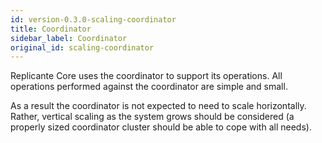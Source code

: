 ```yaml
---
id: version-0.3.0-scaling-coordinator
title: Coordinator
sidebar_label: Coordinator
original_id: scaling-coordinator
---
```


Replicante Core uses the coordinator to support its operations.
All operations performed against the coordinator are simple and small.

As a result the coordinator is not expected to need to scale horizontally.
Rather, vertical scaling as the system grows should be considered
(a properly sized coordinator cluster should be able to cope with all needs).
